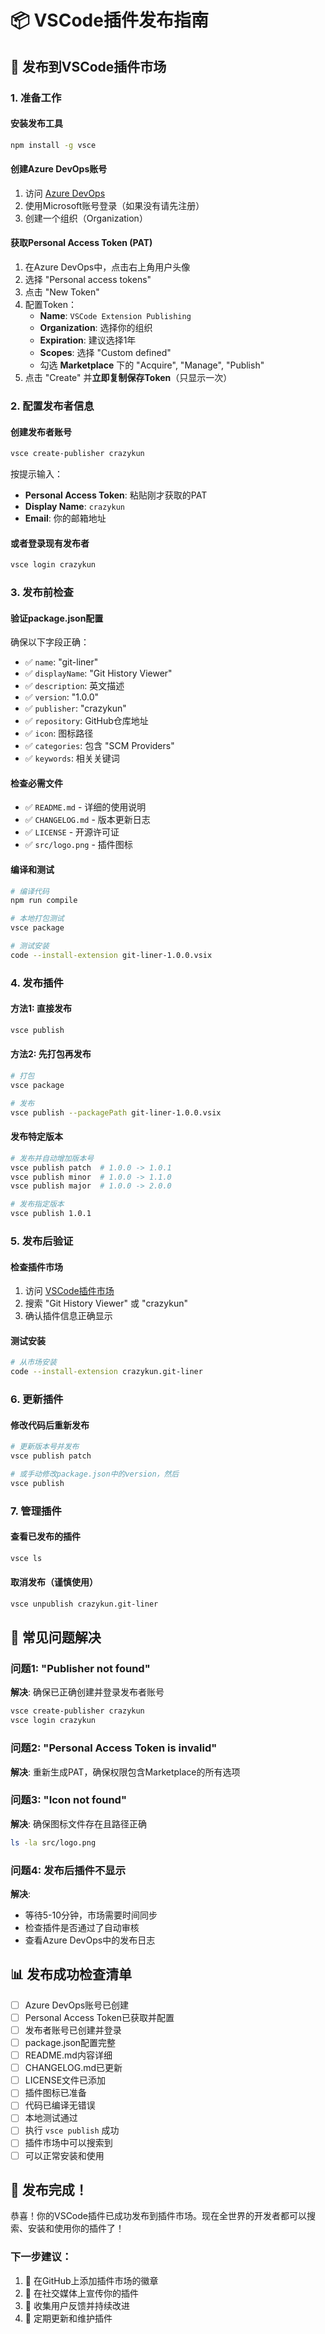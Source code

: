 # 📦 VSCode插件发布指南

## 🚀 发布到VSCode插件市场

### 1. 准备工作

#### 安装发布工具
```bash
npm install -g vsce
```

#### 创建Azure DevOps账号
1. 访问 [Azure DevOps](https://dev.azure.com/)
2. 使用Microsoft账号登录（如果没有请先注册）
3. 创建一个组织（Organization）

#### 获取Personal Access Token (PAT)
1. 在Azure DevOps中，点击右上角用户头像
2. 选择 "Personal access tokens"
3. 点击 "New Token"
4. 配置Token：
   - **Name**: `VSCode Extension Publishing`
   - **Organization**: 选择你的组织
   - **Expiration**: 建议选择1年
   - **Scopes**: 选择 "Custom defined"
   - 勾选 **Marketplace** 下的 "Acquire", "Manage", "Publish"
5. 点击 "Create" 并**立即复制保存Token**（只显示一次）

### 2. 配置发布者信息

#### 创建发布者账号
```bash
vsce create-publisher crazykun
```
按提示输入：
- **Personal Access Token**: 粘贴刚才获取的PAT
- **Display Name**: `crazykun`
- **Email**: 你的邮箱地址

#### 或者登录现有发布者
```bash
vsce login crazykun
```

### 3. 发布前检查

#### 验证package.json配置
确保以下字段正确：
- ✅ `name`: "git-liner"
- ✅ `displayName`: "Git History Viewer"  
- ✅ `description`: 英文描述
- ✅ `version`: "1.0.0"
- ✅ `publisher`: "crazykun"
- ✅ `repository`: GitHub仓库地址
- ✅ `icon`: 图标路径
- ✅ `categories`: 包含 "SCM Providers"
- ✅ `keywords`: 相关关键词

#### 检查必需文件
- ✅ `README.md` - 详细的使用说明
- ✅ `CHANGELOG.md` - 版本更新日志
- ✅ `LICENSE` - 开源许可证
- ✅ `src/logo.png` - 插件图标

#### 编译和测试
```bash
# 编译代码
npm run compile

# 本地打包测试
vsce package

# 测试安装
code --install-extension git-liner-1.0.0.vsix
```

### 4. 发布插件

#### 方法1: 直接发布
```bash
vsce publish
```

#### 方法2: 先打包再发布
```bash
# 打包
vsce package

# 发布
vsce publish --packagePath git-liner-1.0.0.vsix
```

#### 发布特定版本
```bash
# 发布并自动增加版本号
vsce publish patch  # 1.0.0 -> 1.0.1
vsce publish minor  # 1.0.0 -> 1.1.0  
vsce publish major  # 1.0.0 -> 2.0.0

# 发布指定版本
vsce publish 1.0.1
```

### 5. 发布后验证

#### 检查插件市场
1. 访问 [VSCode插件市场](https://marketplace.visualstudio.com/)
2. 搜索 "Git History Viewer" 或 "crazykun"
3. 确认插件信息正确显示

#### 测试安装
```bash
# 从市场安装
code --install-extension crazykun.git-liner
```

### 6. 更新插件

#### 修改代码后重新发布
```bash
# 更新版本号并发布
vsce publish patch

# 或手动修改package.json中的version，然后
vsce publish
```

### 7. 管理插件

#### 查看已发布的插件
```bash
vsce ls
```

#### 取消发布（谨慎使用）
```bash
vsce unpublish crazykun.git-liner
```

## 🔧 常见问题解决

### 问题1: "Publisher not found"
**解决**: 确保已正确创建并登录发布者账号
```bash
vsce create-publisher crazykun
vsce login crazykun
```

### 问题2: "Personal Access Token is invalid"
**解决**: 重新生成PAT，确保权限包含Marketplace的所有选项

### 问题3: "Icon not found"
**解决**: 确保图标文件存在且路径正确
```bash
ls -la src/logo.png
```

### 问题4: 发布后插件不显示
**解决**: 
- 等待5-10分钟，市场需要时间同步
- 检查插件是否通过了自动审核
- 查看Azure DevOps中的发布日志

## 📊 发布成功检查清单

- [ ] Azure DevOps账号已创建
- [ ] Personal Access Token已获取并配置
- [ ] 发布者账号已创建并登录
- [ ] package.json配置完整
- [ ] README.md内容详细
- [ ] CHANGELOG.md已更新
- [ ] LICENSE文件已添加
- [ ] 插件图标已准备
- [ ] 代码已编译无错误
- [ ] 本地测试通过
- [ ] 执行 `vsce publish` 成功
- [ ] 插件市场中可以搜索到
- [ ] 可以正常安装和使用

## 🎉 发布完成！

恭喜！你的VSCode插件已成功发布到插件市场。现在全世界的开发者都可以搜索、安装和使用你的插件了！

### 下一步建议：
1. 🌟 在GitHub上添加插件市场的徽章
2. 📢 在社交媒体上宣传你的插件
3. 📝 收集用户反馈并持续改进
4. 🔄 定期更新和维护插件